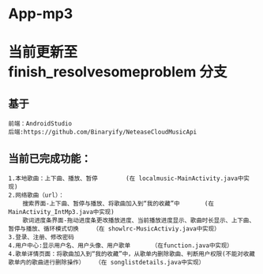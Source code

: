 # App-mp3
当前更新至 finish_resolvesomeproblem 分支
======
基于
------
    前端：AndroidStudio
    后端:https://github.com/Binaryify/NeteaseCloudMusicApi
当前已完成功能：
------
    1.本地歌曲：上下曲、播放、暂停        (在 localmusic-MainActivity.java中实现)
    2.网络歌曲（url）：
        搜索界面-上下曲、暂停与播放、将歌曲加入到“我的收藏”中       (在 MainActivity_IntMp3.java中实现)                 
        歌词进度条界面-拖动进度条更改播放进度、当前播放进度显示、歌曲时长显示、上下曲、暂停与播放、循环模式切换    （在 showlrc-MusicActiviy.java中实现）
    3.登录、注册、修改密码
    4.用户中心:显示用户名、用户头像、用户歌单      （在function.java中实现）
    4.歌单详情页面：将歌曲加入到“我的收藏”中，从歌单内删除歌曲、判断用户权限(不能对收藏歌单内的歌曲进行删除操作）   （在 songlistdetails.java中实现）
